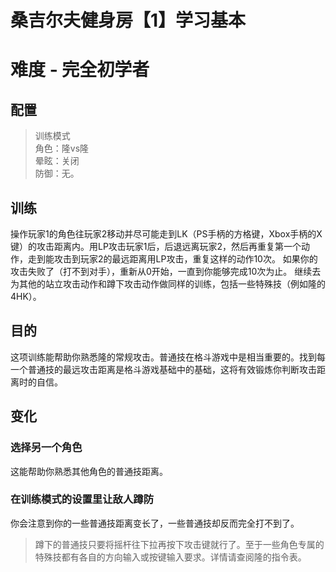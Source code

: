 # 桑吉尔夫健身房【1】学习基本
# 难度 - 完全初学者
## 配置
> 训练模式  
> 角色：隆vs隆  
> 晕眩：关闭  
> 防御：无。  

## 训练
操作玩家1的角色往玩家2移动并尽可能走到LK（PS手柄的方格键，Xbox手柄的X键）的攻击距离内。用LP攻击玩家1后，后退远离玩家2，然后再重复第一个动作，走到能攻击到玩家2的最远距离用LP攻击，重复这样的动作10次。
如果你的攻击失败了（打不到对手），重新从0开始，一直到你能够完成10次为止。
继续去为其他的站立攻击动作和蹲下攻击动作做同样的训练，包括一些特殊技（例如隆的4HK）。

## 目的
这项训练能帮助你熟悉隆的常规攻击。普通技在格斗游戏中是相当重要的。找到每一个普通技的最远攻击距离是格斗游戏基础中的基础，这将有效锻炼你判断攻击距离时的自信。

## 变化
### 选择另一个角色
这能帮助你熟悉其他角色的普通技距离。

### 在训练模式的设置里让敌人蹲防
你会注意到你的一些普通技距离变长了，一些普通技却反而完全打不到了。

> 蹲下的普通技只要将摇杆往下拉再按下攻击键就行了。至于一些角色专属的特殊技都有各自的方向输入或按键输入要求。详情请查阅隆的指令表。  
